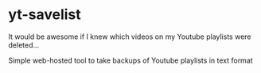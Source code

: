 # yt-savelist

It would be awesome if I knew which videos on my Youtube playlists were deleted...

Simple web-hosted tool to take backups of Youtube playlists in text format
